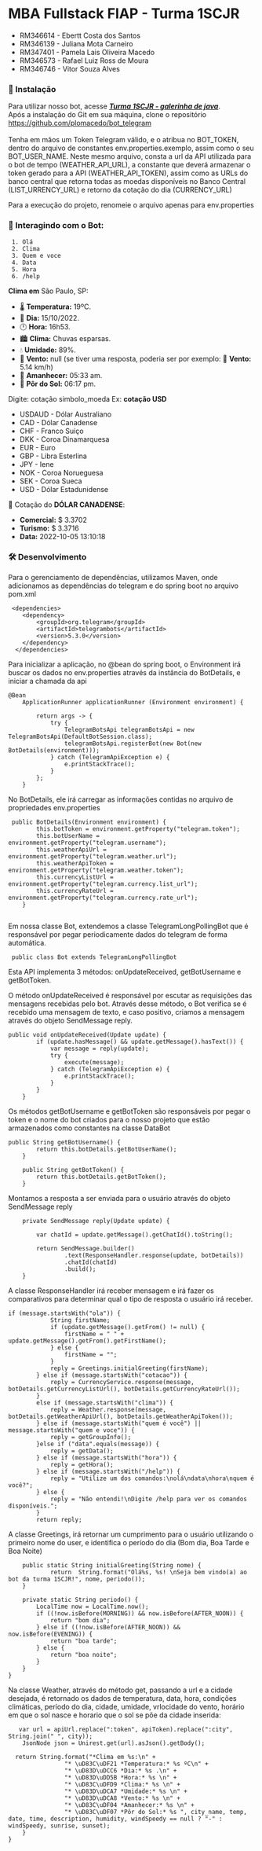 # MBA Fullstack FIAP - Turma 1SCJR

+ RM346614 - Ebertt Costa dos Santos 
+ RM346139 - Juliana Mota Carneiro 
+ RM347401 - Pamela Lais Oliveira Macedo 
+ RM346573 - Rafael Luiz Ross de Moura 
+ RM346746 - Vitor Souza Alves 

### 🔧 Instalação
Para utilizar nosso bot, acesse **_[Turma 1SCJR - galerinha de java](https://t.me/Ejprv_bot)_**.
<br> Após a instalação do Git em sua máquina, clone o repositório https://github.com/plomacedo/bot_telegram</br>
<br> Tenha em mãos um Token Telegram válido, e o atribua no BOT_TOKEN, dentro do arquivo de constantes env.properties.exemplo, assim como o seu BOT_USER_NAME.
Neste mesmo arquivo, consta a url da API utilizada para o bot de tempo (WEATHER_API_URL),  a constante que deverá armazenar o token gerado para a API (WEATHER_API_TOKEN), assim como as URLs do banco central que retorna todas as moedas disponíveis no Banco Central (LIST_URRENCY_URL) e retorno da cotação do dia (CURRENCY_URL)

Para a execução do projeto, renomeie o arquivo apenas para env.properties


### 🤖 Interagindo com o Bot: 
     1. Olá
     2. Clima
     3. Quem e voce
     4. Data
     5. Hora
     6. /help
     
**Clima em** São Paulo, SP:
* 🌡️ **Temperatura:** 19ºC.
* 📆 **Dia:** 15/10/2022.
* 🕛 **Hora:** 16h53.
* 🏙️ **Clima:** Chuvas esparsas.
* 💧 **Umidade:** 89%.
* 💨 **Vento:** null (se tiver uma resposta, poderia ser por exemplo: 💨 **Vento:** 5.14 km/h)
* 🌄 **Amanhecer:** 05:33 am. 
* 🌇 **Pôr do Sol:** 06:17 pm.

Digite: cotação simbolo_moeda
Ex: **cotação USD** 

+ USDAUD - Dólar Australiano 
+ CAD - Dólar Canadense 
+ CHF - Franco Suiço
+ DKK - Coroa Dinamarquesa
+ EUR - Euro
+ GBP - Libra Esterlina
+ JPY - Iene
+ NOK - Coroa Norueguesa
+ SEK - Coroa Sueca
+ USD - Dólar Estadunidense

🤑 Cotação do **DÓLAR CANADENSE**: 
* **Comercial:** $ 3.3702 
* **Turismo:** $ 3.3716
* **Data:** 2022-10-05 13:10:18

### 🛠️ Desenvolvimento

Para o gerenciamento de dependências, utilizamos Maven, onde adicionamos as dependências do telegram e do spring boot no arquivo pom.xml

```
 <dependencies>
  	<dependency>
  		<groupId>org.telegram</groupId>
		<artifactId>telegrambots</artifactId>
		<version>5.3.0</version>
  	</dependency>
  </dependencies>
```

Para inicializar a aplicação, no @bean do spring boot, o Environment irá buscar os dados no env.properties através da instância do BotDetails, e iniciar a chamada da api
```
@Bean
	ApplicationRunner applicationRunner (Environment environment) {

		return args -> {
			try {
				TelegramBotsApi telegramBotsApi = new TelegramBotsApi(DefaultBotSession.class);
				telegramBotsApi.registerBot(new Bot(new BotDetails(environment)));
			} catch (TelegramApiException e) {
				e.printStackTrace();
			}
		};
	}
```
No BotDetails, ele irá carregar as informações contidas no arquivo de propriedades env.properties
```
 public BotDetails(Environment environment) {
        this.botToken = environment.getProperty("telegram.token");
        this.botUserName = environment.getProperty("telegram.username");
        this.weatherApiUrl = environment.getProperty("telegram.weather.url");
        this.weatherApiToken = environment.getProperty("telegram.weather.token");
        this.currencyListUrl = environment.getProperty("telegram.currency.list_url");
        this.currencyRateUrl = environment.getProperty("telegram.currency.rate_url");
    }
    
```

Em nossa classe Bot, extendemos a classe TelegramLongPollingBot que é responsável por pegar periodicamente dados do telegram de forma automática. 
```
 public class Bot extends TelegramLongPollingBot
```

Esta API implementa 3 métodos: onUpdateReceived, getBotUsername e getBotToken.

O método onUpdateReceived é responsável por escutar as requisições das mensagens recebidas pelo bot. Através desse método, o Bot verifica se é recebido uma mensagem de texto, e caso positivo, criamos a mensagem através do objeto SendMessage reply.

```
public void onUpdateReceived(Update update) {
		if (update.hasMessage() && update.getMessage().hasText()) {
			var message = reply(update);
			try {
				execute(message);
			} catch (TelegramApiException e) {
				e.printStackTrace();
			}
		}
	}
```
Os métodos getBotUsername e getBotToken são responsáveis por pegar o token e o nome do bot criados para o nosso projeto que estão armazenados como constantes na classe DataBot
```
public String getBotUsername() {
		return this.botDetails.getBotUserName();
	}

	public String getBotToken() {
		return this.botDetails.getBotToken();
	}

```
Montamos a resposta a ser enviada para o usuário através do objeto SendMessage reply
```
	private SendMessage reply(Update update) {

		var chatId = update.getMessage().getChatId().toString();

		return SendMessage.builder()
				.text(ResponseHandler.response(update, botDetails))
				.chatId(chatId)
				.build();
	}
```

A classe ResponseHandler irá receber mensagem e irá fazer os comparativos para determinar qual o tipo de resposta o usuário irá receber.

```
if (message.startsWith("ola")) {
            String firstName;
            if (update.getMessage().getFrom() != null) {
                firstName = " " + update.getMessage().getFrom().getFirstName();
            } else {
                firstName = "";
            }
            reply = Greetings.initialGreeting(firstName);
        } else if (message.startsWith("cotacao")) {
            reply = CurrencyService.response(message, botDetails.getCurrencyListUrl(), botDetails.getCurrencyRateUrl());
        }
        else if (message.startsWith("clima")) {
            reply = Weather.response(message, botDetails.getWeatherApiUrl(), botDetails.getWeatherApiToken());
        } else if (message.startsWith("quem é você") || message.startsWith("quem e voce")) {
            reply = getGroupInfo();
        }else if ("data".equals(message)) {
            reply = getData();
        } else if (message.startsWith("hora")) {
            reply = getHora();
        } else if (message.startsWith("/help")) {
            reply = "Utilize um dos comandos:\nolá\ndata\nhora\nquem é você?";
        } else {
            reply = "Não entendi!\nDigite /help para ver os comandos disponíveis.";
        }
        return reply;
```

A classe Greetings, irá retornar um cumprimento para o usuário utilizando o primeiro nome do user, e identifica o período do dia (Bom dia, Boa Tarde e Boa Noite)
```
    public static String initialGreeting(String nome) {
            return  String.format("Olá%s, %s! \nSeja bem vindo(a) ao bot da turma 1SCJR!", nome, periodo());
    }

    private static String periodo() {
        LocalTime now = LocalTime.now();
        if ((!now.isBefore(MORNING)) && now.isBefore(AFTER_NOON)) {
            return "bom dia";
        } else if ((!now.isBefore(AFTER_NOON)) && now.isBefore(EVENING)) {
            return "boa tarde";
        } else {
            return "boa noite";
        }
    }
}
```
Na classe Weather, através do método get, passando a url e a cidade desejada, é retornado os dados de  temperatura, data, hora, condições climáticas, período do dia, cidade, umidade, vrlocidade do vento, horário em que o sol nasce e horario que o sol se põe da cidade inserida:

```
   var url = apiUrl.replace(":token", apiToken).replace(":city", String.join(" ", city));
    JsonNode json = Unirest.get(url).asJson().getBody();
```
```
  return String.format("*Clima em %s:\n" +
                "* \uD83C\uDF21️ *Temperatura:* %s ºC\n" +
                "* \uD83D\uDCC6 *Dia:* %s .\n" +
                "* \uD83D\uDD5B *Hora:* %s \n" +
                "* \uD83C\uDFD9️ *Clima:* %s \n" +
                "* \uD83D\uDCA7 *Umidade:* %s \n" +
                "* \uD83D\uDCA8 *Vento:* %s \n" +
                "* \uD83C\uDF04 *Amanhecer:* %s \n" +
                "* \uD83C\uDF07 *Pôr do Sol:* %s ", city_name, temp, date, time, description, humidity, windSpeedy == null ? "-" : windSpeedy, sunrise, sunset);
    }
}
```
